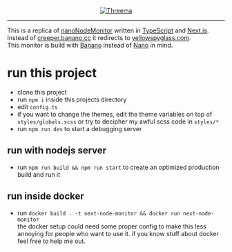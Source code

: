 <p align="center">
    <a href="https://threema.id/NTFCTHPY">
        <img src="https://img.shields.io/badge/Threema-NTFCTHPY-green" alt="Threema" />
    </a>
</p>
<hr />

This is a replica of [nanoNodeMonitor](https://github.com/NanoTools/nanoNodeMonitor) written in [TypeScript](https://github.com/microsoft/TypeScript) and [Next.js](https://github.com/vercel/next.js).\
Instead of [creeper.banano.cc](https://creeper.banano.cc) it redirects to [yellowspyglass.com](https://yellowspyglass.com).\
This monitor is build with [Banano](https://banano.cc/) instead of [Nano](https://nano.org/) in mind.

# run this project

-   clone this project
-   run `npm i` inside this projects directory
-   edit `config.ts`
-   if you want to change the themes, edit the theme variables on top of `styles/globals.scss` or try to decipher my awful scss code in `styles/*`
-   run `npm run dev` to start a debugging server
## run with nodejs server
-   run `npm run build && npm run start` to create an optimized production build and run it
## run inside docker
-   run `docker build . -t next-node-monitor && docker run next-node-monitor`\
the docker setup could need some proper config to make this less annoying for people who want to use it. if you know stuff about docker feel free to help me out.
